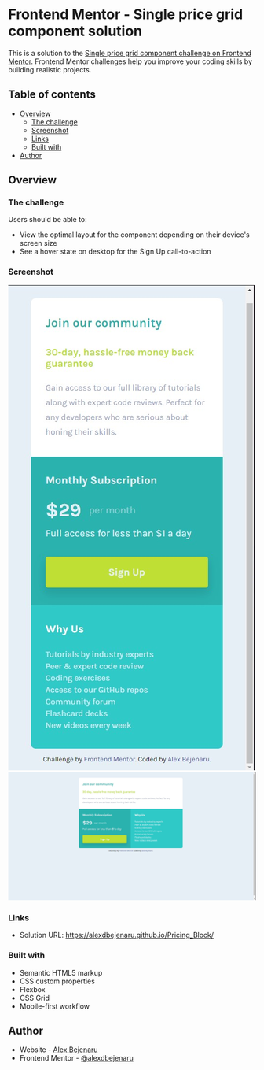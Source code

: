 # Frontend Mentor - Single price grid component solution

This is a solution to the [Single price grid component challenge on Frontend Mentor](https://www.frontendmentor.io/challenges/single-price-grid-component-5ce41129d0ff452fec5abbbc). Frontend Mentor challenges help you improve your coding skills by building realistic projects.

## Table of contents

- [Overview](#overview)
  - [The challenge](#the-challenge)
  - [Screenshot](#screenshot)
  - [Links](#links)
  - [Built with](#built-with)
- [Author](#author)

## Overview

### The challenge

Users should be able to:

- View the optimal layout for the component depending on their device's screen size
- See a hover state on desktop for the Sign Up call-to-action

### Screenshot

![Mobile version screenshot](https://github.com/alexdbejenaru/Pricing-block/blob/main/images/Screenshot%20mobile.jpg)
![Web version screenshot](https://github.com/alexdbejenaru/Pricing-block/blob/main/images/Screenshot%20web.jpg)

### Links

- Solution URL: https://alexdbejenaru.github.io/Pricing_Block/

### Built with

- Semantic HTML5 markup
- CSS custom properties
- Flexbox
- CSS Grid
- Mobile-first workflow

## Author

- Website - [Alex Bejenaru]()
- Frontend Mentor - [@alexdbejenaru](https://www.frontendmentor.io/profile/alexdbejenaru)
